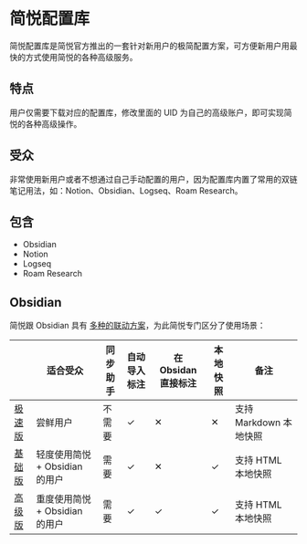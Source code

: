 # 简悦配置库

简悦配置库是简悦官方推出的一套针对新用户的极简配置方案，可方便新用户用最快的方式使用简悦的各种高级服务。

## 特点

用户仅需要下载对应的配置库，修改里面的 UID 为自己的高级账户，即可实现简悦的各种高级操作。

## 受众

非常使用新用户或者不想通过自己手动配置的用户，因为配置库内置了常用的双链笔记用法，如：Notion、Obsidian、Logseq、Roam Research。

## 包含

- Obsidian
- Notion
- Logseq
- Roam Research

## Obsidian

简悦跟 Obsidian 具有 [多种的联动方案](https://github.com/Kenshin/simpread/discussions?discussions_q=label%3Aobsidian)，为此简悦专门区分了使用场景：

|                                                     | 适合受众                   | 同步助手 | 自动导入标注 | 在 Obsidan 直接标注 | 本地快照 | 备注               |
|-----------------------------------------------------|------------------------|------|--------|----------------|------|------------------|
| [极速版](obsidian%40little/Getting%20Started.md)       | 尝鲜用户                   | 不需要  | ✓      | ✕              | ✕    | 支持 Markdown 本地快照 |
| [基础版](obsidian%40localrestapi/Getting%20Started.md) | 轻度使用简悦 +  Obsidian 的用户 | 需要   | ✓      | ✕              | ✓    | 支持 HTML 本地快照     |
| [高级版](obsidian%40sync/Getting%20Started.md)         | 重度使用简悦 + Obsidian 的用户  | 需要   | ✓      | ✓              | ✓    | 支持 HTML 本地快照     |

